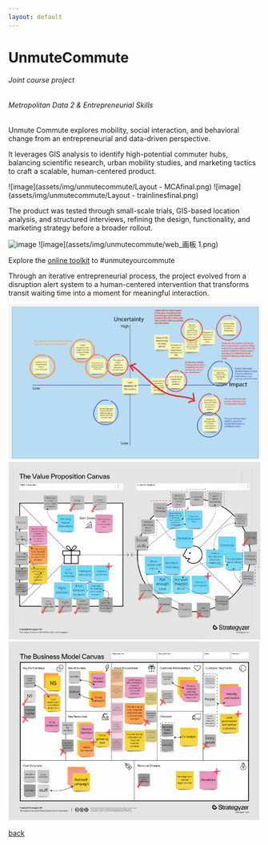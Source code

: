 ```yaml
---
layout: default
---
```


# UnmuteCommute
###### _Joint course project_
###### _Metropolitan Data 2 & Entrepreneurial Skills_

Unmute Commute explores mobility, social interaction, and behavioral change from an entrepreneurial and data-driven perspective. 

It leverages GIS analysis to identify high-potential commuter hubs, balancing scientific research, urban mobility studies, and marketing tactics to craft a scalable, human-centered product.

![image](assets/img/unmutecommute/Layout - MCAfinal.png)
![image](assets/img/unmutecommute/Layout - trainlinesfinal.png)

The product was tested through small-scale trials, GIS-based location analysis, and structured interviews, refining the design, functionality, and marketing strategy before a broader rollout.

![image](assets/img/unmutecommute/prototypenew.png)
![image](assets/img/unmutecommute/web_画板 1.png)

Explore the [online toolkit](https://unmutecommute.my.canva.site/unmutecommute) to #unmuteyourcommute 

Through an iterative entrepreneurial process, the project evolved from a disruption alert system to a human-centered intervention that transforms transit waiting time into a moment for meaningful interaction. 

![image](assets/img/unmutecommute/Assumptions-02.png)
![image](assets/img/unmutecommute/VPC_Report_Intervened.png)
![image](assets/img/unmutecommute/BMC_Report_Intervened.png)



[back](./)

